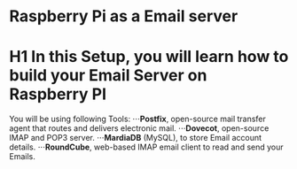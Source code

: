 # Raspberry Pi as a Email server

# H1 In this Setup, you will learn how to build your Email Server on Raspberry PI

You will be using following Tools:
⋅⋅⋅**Postfix**, open-source mail transfer agent that routes and delivers electronic mail.
⋅⋅⋅**Dovecot**, open-source IMAP and POP3 server.
⋅⋅⋅**MardiaDB** (MySQL), to store Email account details.
⋅⋅⋅**RoundCube**, web-based IMAP email client to read and send your Emails.
